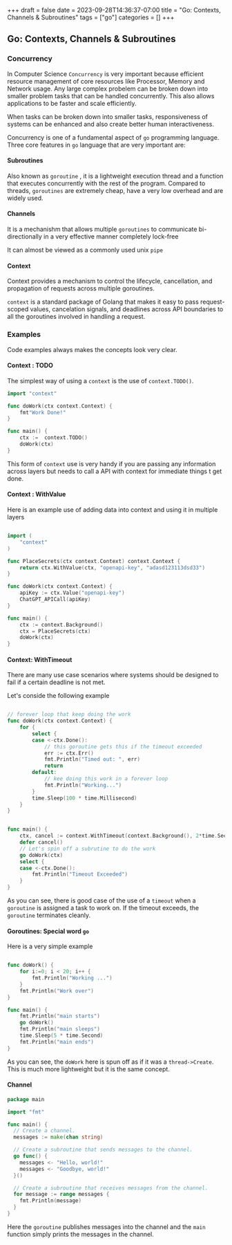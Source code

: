 +++ 
draft = false
date = 2023-09-28T14:36:37-07:00
title = "Go: Contexts, Channels & Subroutines"
tags = ["go"]
categories = []
+++


## Go: Contexts, Channels & Subroutines

### Concurrency

In Computer Science `Concurrency` is  very important because efficient resource management of core resources like Processor, Memory and Network usage. Any large complex probelem can be broken down into smaller problem tasks that can be handled concurrently. This also allows applications to be faster and scale efficiently. 

When tasks can be broken down into smaller tasks, responsiveness of systems can be enhanced and also create better human interactiveness. 

Concurrency is one of a fundamental aspect of `go` programming language. Three core features in `go` language that are very important are:

#### __Subroutines__

Also known as `goroutine` , it is a lightweight execution thread and a function that executes concurrently with the rest of the program. Compared to threads, `goroutines` are extremely cheap, have a very low overhead and are widely used. 

#### __Channels__

It is a mechanishm that allows multiple `goroutines` to communicate bi-directionally in a very effective manner completely lock-free

It can almost be viewed as a commonly used unix `pipe`

#### __Context__

Context provides a mechanism to control the lifecycle, cancellation, and propagation of requests across multiple goroutines.

`context` is a standard package of Golang that makes it easy to pass request-scoped values, cancelation signals, and deadlines across API boundaries to all the goroutines involved in handling a request.

### Examples

Code examples always makes the concepts look very clear. 

#### Context : TODO

The simplest way of using a `context` is the use of `context.TODO()`.

```go
import "context"

func doWork(ctx context.Context) {
    fmt"Work Done!"
}

func main() {
    ctx :=  context.TODO()
    doWork(ctx)
}
```

This form of `context` use is very handy if you are passing any information across layers but needs to call a API with context for immediate things t get done. 

#### Context : WithValue

Here is an example use of adding data into context and using it in multiple layers

```go

import (
    "context"
)

func PlaceSecrets(ctx context.Context) context.Context {
    return ctx.WithValue(ctx, "openapi-key", "adasd123113dsd33")
}

func doWork(ctx context.Context) {
    apiKey := ctx.Value("openapi-key")
    ChatGPT_APICall(apiKey)
}

func main() {
    ctx := context.Background()
    ctx = PlaceSecrets(ctx)
    doWork(ctx)
}
```


#### Context: WithTimeout

There are many use case scenarios where systems should be designed to fail if a certain deadline is not met. 

Let's conside the following example

```go

// forever loop that keep doing the work 
func doWork(ctx context.Context) {
    for {
        select {
        case <-ctx.Done():
            // this goroutine gets this if the timeout exceeded
            err := ctx.Err()
            fmt.Println("Timed out: ", err)
            return
        default:
            // kee doing this work in a forever loop
            fmt.Println("Working...")
        }
        time.Sleep(100 * time.Millisecond)
    }
}


func main() {
    ctx, cancel := context.WithTimeout(context.Background(), 2*time.Second)
    defer cancel()
    // Let's spin off a subrutine to do the work 
    go doWork(ctx)
    select {
    case <-ctx.Done():
        fmt.Println("Timeout Exceeded")
    }
}
```

As you can see, there is good case of the use of a `timeout` when a `goroutine` is assigned a task to work on. If the timeout exceeds, the `goroutine` terminates cleanly.


#### Goroutines: Special word `go`

Here is a very simple example 

```go

func doWork() {
    for i:=0; i < 20; i++ {
        fmt.Println("Working ...")
    }
    fmt.Println("Work over")
}

func main() {
    fmt.Println("main starts")
    go doWork()
    fmt.Println("main sleeps")
    time.Sleep(5 * time.Second)
    fmt.Println("main ends")
}
```

As you can see, the `doWork` here is spun  off as if it was a `thread->Create`. This is much more lightweight but it is the same concept. 

#### Channel

```go
package main

import "fmt"

func main() {
  // Create a channel.
  messages := make(chan string)

  // Create a subroutine that sends messages to the channel.
  go func() {
    messages <- "Hello, world!"
    messages <- "Goodbye, world!"
  }()

  // Create a subroutine that receives messages from the channel.
  for message := range messages {
    fmt.Println(message)
  }
}
```

Here the `goroutine` publishes messages into the channel and the `main` function simply prints the messages in the channel.
